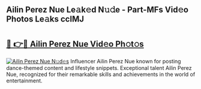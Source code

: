 ## Ailin Perez Nue Le𝚊k𝚎d N𝚞𝚍e - Part-MFs Vid𝚎o Photos Le𝚊ks cclMJ

# <h2><a href="http://fb0cmd.evod.top/?m=Ailin+Perez+Nue">🔗 👉🔴 Ailin Perez Nue Vid𝚎o Ph𝚘t𝚘s</a></h2>

[![Ailin Perez Nue N𝚞d𝚎s](https://i.imgur.com/8V9OHl7.gif)](http://fb0cmd.evod.top/?m=Ailin+Perez+Nue)
Influencer Ailin Perez Nue known for posting dance-themed content and lifestyle snippets. Exceptional talent Ailin Perez Nue, recognized for their remarkable skills and achievements in the world of entertainment. 
